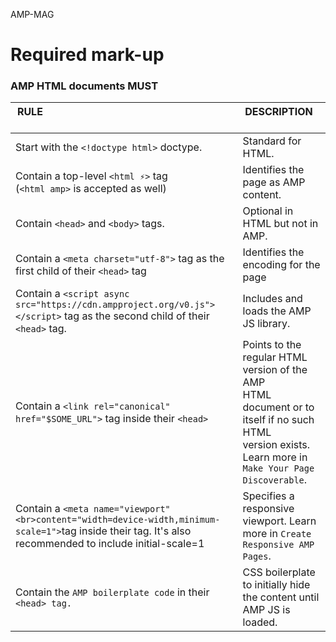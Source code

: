 AMP-MAG
# Required mark-up
### AMP HTML documents MUST


|RULE                                                     	                      | DESCRIPTION                     	|
|-------------------------------------------------------------------------------------|----------------------------------------	|
| Start with the `<!doctype html>` doctype.                                             |  Standard for HTML.  	                | 
| Contain a top-level `<html ⚡>` tag <br>(`<html amp>` is accepted as well)            |  Identifies the page as AMP content.    |
| Contain `<head>` and `<body>` tags.                                                     | Optional in HTML but not in AMP.        |
| Contain a `<meta charset="utf-8">` tag as the first child of their `<head>` tag    | Identifies the encoding for the page    |
| Contain a `<script async src="https://cdn.ampproject.org/v0.js"></script>` tag as the second child of their `<head>` tag.   | Includes and loads the AMP JS library.    |
|Contain a `<link rel="canonical"` <br>`href="$SOME_URL">` tag inside their `<head>`  | Points to the regular HTML version of the AMP <br>  HTML document or to itself if no such HTML <br>version exists. Learn more in `Make Your Page Discoverable`.|
|Contain a `<meta name="viewport" <br>content="width=device-width,minimum-scale=1">`tag inside their <head> tag. It's also recommended to include initial-scale=1 | Specifies a responsive viewport. Learn more in `Create Responsive AMP Pages`.|
| Contain the `AMP boilerplate code` in their `<head> tag.`  |  CSS boilerplate to initially hide the content until AMP JS is loaded. |
  
  
  
<br /><br /><br /><br /><br /><br />
  

  
  <style amp-boilerplate>body {<br>
&nbsp;&nbsp;&nbsp;&nbsp;	-webkit-animation: -amp-start 8s steps(1, end) 0s 1 normal both;<br>
&nbsp;&nbsp;&nbsp;&nbsp;	-moz-animation: -amp-start 8s steps(1, end) 0s 1 normal both;<br>
&nbsp;&nbsp;&nbsp;&nbsp;	-ms-animation: -amp-start 8s steps(1, end) 0s 1 normal both;<br>
&nbsp;&nbsp;&nbsp;&nbsp;	animation: -amp-start 8s steps(1, end) 0s 1 normal both<br>
}<br><br>

``` @-webkit-keyframes -amp-start {
	from {
		visibility: hidden
	}
	to {
		visibility: visible
	}
}
```

@-moz-keyframes -amp-start {
	from {
		visibility: hidden
	}
	to {
		visibility: visible
	}
}

@-ms-keyframes -amp-start {
	from {
		visibility: hidden
	}
	to {
		visibility: visible
	}
}

@-o-keyframes -amp-start {
	from {
		visibility: hidden
	}
	to {
		visibility: visible
	}
}

@keyframes -amp-start {
	from {
		visibility: hidden
	}
	to {
		visibility: visible
	}
}

</style>
<noscript>
  <style amp-boilerplate>body {
	-webkit-animation: none;
	-moz-animation: none;
	-ms-animation: none;
	animation: none
}
</style>
</noscript>
